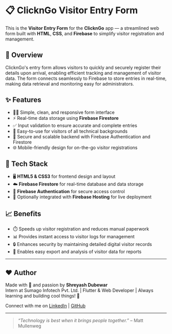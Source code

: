 # 📋 ClicknGo Visitor Entry Form

This is the **Visitor Entry Form** for the **ClicknGo** app — a streamlined web form built with **HTML**, **CSS**, and **Firebase** to simplify visitor registration and management.

## 🚪 Overview

ClicknGo's entry form allows visitors to quickly and securely register their details upon arrival, enabling efficient tracking and management of visitor data. The form connects seamlessly to Firebase to store entries in real-time, making data retrieval and monitoring easy for administrators.

## ✨ Features

- 🧑‍💻 Simple, clean, and responsive form interface  
- ⚡ Real-time data storage using **Firebase Firestore**  
- ✅ Input validation to ensure accurate and complete entries  
- 📱 Easy-to-use for visitors of all technical backgrounds  
- 🔐 Secure and scalable backend with Firebase Authentication and Firestore  
- 🌐 Mobile-friendly design for on-the-go visitor registrations  

## 🔧 Tech Stack

- 🖥️ **HTML5 & CSS3** for frontend design and layout  
- ☁️ **Firebase Firestore** for real-time database and data storage  
- 🔑 **Firebase Authentication** for secure access control  
- 🚀 Optionally integrated with **Firebase Hosting** for live deployment  

## 📈 Benefits

- ⏱️ Speeds up visitor registration and reduces manual paperwork  
- 📊 Provides instant access to visitor logs for management  
- 🔒 Enhances security by maintaining detailed digital visitor records  
- 📁 Enables easy export and analysis of visitor data for reports  

---

## ❤️ Author

Made with 💙 and passion by **Shreyash Dubewar**  
Intern at Sumago Infotech Pvt. Ltd. | Flutter & Web Developer | Always learning and building cool things! 🚀  

Connect with me on [LinkedIn](https://www.linkedin.com/in/shreyashdubewar) | [GitHub](https://github.com/shreyash-devs)  

---

> *“Technology is best when it brings people together.”* – Matt Mullenweg
